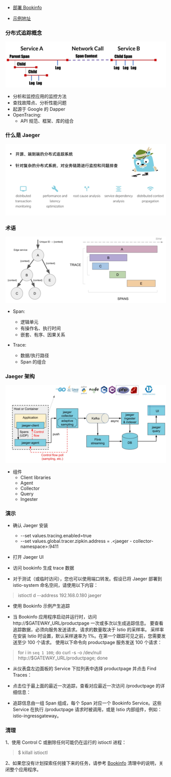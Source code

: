 - [部署 Bookinfo](https://istio.io/latest/docs/examples/bookinfo/)

- [示例地址](https://istio.io/latest/zh/docs/tasks/observability/distributed-tracing/jaeger/)

### 分布式追踪概念
![分布式追踪示意图](image/分布式追踪示意图.png)

- 分析和监控应用的监控方法 
- 查找故障点、分析性能问题 
- 起源于 Google 的 Dapper 
- OpenTracing:
  - API 规范、框架、库的组合

### 什么是 Jaeger
![Jaeger功能点](image/Jaeger功能点.png)

### 术语
![Jaeger中的几个关键术语](image/Jaeger中的几个关键术语.png)

- Span:
  - 逻辑单元
  - 有操作名、执行时间
  - 嵌套、有序、因果关系 

- Trace:
  - 数据/执行路径 
  - Span 的组合

### Jaeger 架构
![Jaeger架构图](image/Jaeger架构图.png)

- 组件
  - Client libraries
  - Agent
  - Collector
  - Query
  - Ingester

### 演示
- 确认 Jaeger 安装
  - --set values.tracing.enabled=true
  - --set values.global.tracer.zipkin.address = <jaeger-collector-service>.<jaeger - collector-namespace>:9411
    
- 打开 Jaeger UI

- 访问 bookinfo 生成 trace 数据

- 对于测试（或临时访问），您也可以使用端口转发。假设已将 Jaeger 部署到 istio-system 命名空间，请使用以下内容：
>  istioctl d --address 192.168.0.180 jaeger

- 使用 Bookinfo 示例产生追踪

- 当 Bookinfo 应用程序启动并运行时，访问 http://$GATEWAY_URL/productpage 一次或多次以生成追踪信息。 要查看追踪数据，必须向服务发送请求。请求的数量取决于 Istio 的采样率。 采样率在安装 Istio 时设置，默认采样速率为 1%。在第一个跟踪可见之前，您需要发送至少 100 个请求。 使用以下命令向 productpage 服务发送 100 个请求：
> for i in `seq 1 100`; do curl -s -o /dev/null http://$GATEWAY_URL/productpage; done

- 从仪表盘左边面板的 Service 下拉列表中选择 productpage 并点击 Find Traces：

- 点击位于最上面的最近一次追踪，查看对应最近一次访问 /productpage 的详细信息：

- 追踪信息由一组 Span 组成，每个 Span 对应一个 Bookinfo Service。这些 Service 在执行 /productpage 请求时被调用，或是 Istio 内部组件，例如：istio-ingressgateway。

### 清理
1、使用 Control C 或删除任何可能仍在运行的 istioctl 进程：

> $ killall istioctl

2、如果您没有计划探索任何接下来的任务，请参考 [Bookinfo](https://istio.io/latest/zh/docs/examples/bookinfo/#cleanup) 清理中的说明，关闭整个应用程序。
